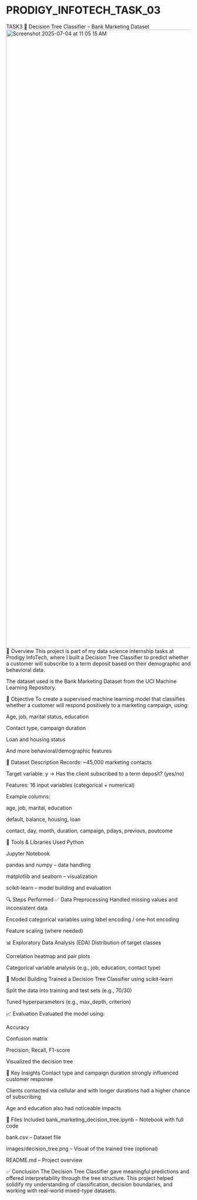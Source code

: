 # PRODIGY_INFOTECH_TASK_03
TASK3
🌳 Decision Tree Classifier – Bank Marketing Dataset
<img width="1680" alt="Screenshot 2025-07-04 at 11 05 15 AM" src="https://github.com/user-attachments/assets/006185fc-6048-4055-8c15-dece159a6414" />
📌 Overview
This project is part of my data science internship tasks at Prodigy InfoTech, where I built a Decision Tree Classifier to predict whether a customer will subscribe to a term deposit based on their demographic and behavioral data.

The dataset used is the Bank Marketing Dataset from the UCI Machine Learning Repository.

🎯 Objective
To create a supervised machine learning model that classifies whether a customer will respond positively to a marketing campaign, using:

Age, job, marital status, education

Contact type, campaign duration

Loan and housing status

And more behavioral/demographic features

📁 Dataset Description
Records: ~45,000 marketing contacts

Target variable: y → Has the client subscribed to a term deposit? (yes/no)

Features: 16 input variables (categorical + numerical)

Example columns:

age, job, marital, education

default, balance, housing, loan

contact, day, month, duration, campaign, pdays, previous, poutcome

🧰 Tools & Libraries Used
Python

Jupyter Notebook

pandas and numpy – data handling

matplotlib and seaborn – visualization

scikit-learn – model building and evaluation

🔍 Steps Performed
✅ Data Preprocessing
Handled missing values and inconsistent data

Encoded categorical variables using label encoding / one-hot encoding

Feature scaling (where needed)

📊 Exploratory Data Analysis (EDA)
Distribution of target classes

Correlation heatmap and pair plots

Categorical variable analysis (e.g., job, education, contact type)

🌲 Model Building
Trained a Decision Tree Classifier using scikit-learn

Split the data into training and test sets (e.g., 70/30)

Tuned hyperparameters (e.g., max_depth, criterion)

📈 Evaluation
Evaluated the model using:

Accuracy

Confusion matrix

Precision, Recall, F1-score

Visualized the decision tree

🧠 Key Insights
Contact type and campaign duration strongly influenced customer response

Clients contacted via cellular and with longer durations had a higher chance of subscribing

Age and education also had noticeable impacts

📎 Files Included
bank_marketing_decision_tree.ipynb – Notebook with full code

bank.csv – Dataset file

images/decision_tree.png – Visual of the trained tree (optional)

README.md – Project overview

✅ Conclusion
The Decision Tree Classifier gave meaningful predictions and offered interpretability through the tree structure. This project helped solidify my understanding of classification, decision boundaries, and working with real-world mixed-type datasets.
